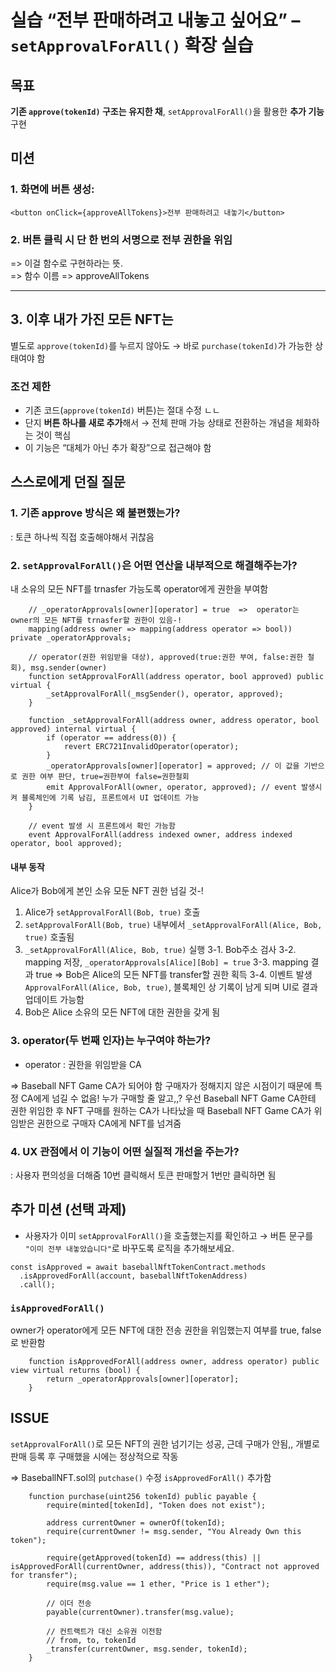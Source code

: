 # 실습 **“전부 판매하려고 내놓고 싶어요” – `setApprovalForAll()` 확장 실습**

## 목표

**기존 `approve(tokenId)` 구조는 유지한 채**,
`setApprovalForAll()`을 활용한 **추가 기능** 구현

## 미션

### 1. 화면에 버튼 생성:

```tsx
<button onClick={approveAllTokens}>전부 판매하려고 내놓기</button>
```

### 2. 버튼 클릭 시 단 한 번의 서명으로 전부 권한을 위임

=> 이걸 함수로 구현하라는 뜻.  
=> 함수 이름 => approveAllTokens

---

## 3. 이후 내가 가진 모든 NFT는

별도로 `approve(tokenId)`를 누르지 않아도
→ 바로 `purchase(tokenId)`가 가능한 상태여야 함

### 조건 제한

- 기존 코드(`approve(tokenId)` 버튼)는 절대 수정 ㄴㄴ
- 단지 **버튼 하나를 새로 추가**해서
  → 전체 판매 가능 상태로 전환하는 개념을 체화하는 것이 핵심
- 이 기능은 “대체가 아닌 추가 확장”으로 접근해야 함

## 스스로에게 던질 질문

### 1. 기존 approve 방식은 왜 불편했는가?

: 토큰 하나씩 직접 호출해야해서 귀찮음

### 2. `setApprovalForAll()`은 어떤 연산을 내부적으로 해결해주는가?

내 소유의 모든 NFT를 trnasfer 가능도록 operator에게 권한을 부여함

```solidity ERC721.sol
    // _operatorApprovals[owner][operator] = true  =>  operator는 owner의 모든 NFT를 trnasfer할 권한이 있음-!
    mapping(address owner => mapping(address operator => bool)) private _operatorApprovals;

    // operator(권한 위임받을 대상), approved(true:권한 부여, false:권한 철회), msg.sender(owner)
    function setApprovalForAll(address operator, bool approved) public virtual {
        _setApprovalForAll(_msgSender(), operator, approved);
    }

    function _setApprovalForAll(address owner, address operator, bool approved) internal virtual {
        if (operator == address(0)) {
            revert ERC721InvalidOperator(operator);
        }
        _operatorApprovals[owner][operator] = approved; // 이 값을 기반으로 권한 여부 판단, true=권한부여 false=권한철회
        emit ApprovalForAll(owner, operator, approved); // event 발생시켜 블록체인에 기록 남김, 프론트에서 UI 업데이트 가능
    }
```

```solidity IERC721.sol
    // event 발생 시 프론트에서 확인 가능함
    event ApprovalForAll(address indexed owner, address indexed operator, bool approved);
```

#### 내부 동작

Alice가 Bob에게 본인 소유 모둔 NFT 권한 넘길 것-!

1. Alice가 `setApprovalForAll(Bob, true)` 호출
2. `setApprovalForAll(Bob, true)` 내부에서 `_setApprovalForAll(Alice, Bob, true)` 호출됨
3. `_setApprovalForAll(Alice, Bob, true)` 실행
   3-1. Bob주소 검사
   3-2. mapping 저장, `_operatorApprovals[Alice][Bob] = true`
   3-3. mapping 결과 true => Bob은 Alice의 모든 NFT를 transfer할 권한 획득
   3-4. 이벤트 발생 `ApprovalForAll(Alice, Bob, true)`, 블록체인 상 기록이 남게 되며 UI로 결과 업데이트 가능함
4. Bob은 Alice 소유의 모든 NFT에 대한 권한을 갖게 됨

### 3. operator(두 번째 인자)는 누구여야 하는가?

- operator : 권한을 위임받을 CA

=> Baseball NFT Game CA가 되어야 함
구매자가 정해지지 않은 시점이기 때문에 특정 CA에게 넘길 수 없음!
누가 구매할 줄 알고,,?
우선 Baseball NFT Game CA한테 권한 위임한 후 NFT 구매를 원하는 CA가 나타났을 때 Baseball NFT Game CA가 위임받은 권한으로 구매자 CA에게 NFT를 넘겨줌

### 4. UX 관점에서 이 기능이 어떤 실질적 개선을 주는가?

: 사용자 편의성을 더해줌
10번 클릭해서 토큰 판매할거 1번만 클릭하면 됨

## 추가 미션 (선택 과제)

- 사용자가 이미 `setApprovalForAll()`을 호출했는지를 확인하고
  → 버튼 문구를 `"이미 전부 내놓았습니다"`로 바꾸도록 로직을 추가해보세요.

```tsx
const isApproved = await baseballNftTokenContract.methods
  .isApprovedForAll(account, baseballNftTokenAddress)
  .call();
```

### `isApprovedForAll()`

owner가 operator에게 모든 NFT에 대한 전송 권한을 위임했는지 여부를 true, false로 반환함

```solidity
    function isApprovedForAll(address owner, address operator) public view virtual returns (bool) {
        return _operatorApprovals[owner][operator];
    }
```

## ISSUE

`setApprovalForAll()`로 모든 NFT의 권한 넘기기는 성공, 근데 구매가 안됨,,
개별로 판매 등록 후 구매했을 시에는 정상적으로 작동

=> BaseballNFT.sol의 `putchase()` 수정
`isApprovedForAll()` 추가함

```solidity
    function purchase(uint256 tokenId) public payable {
        require(minted[tokenId], "Token does not exist");

        address currentOwner = ownerOf(tokenId);
        require(currentOwner != msg.sender, "You Already Own this token");

        require(getApproved(tokenId) == address(this) || isApprovedForAll(currentOwner, address(this)), "Contract not approved for transfer");
        require(msg.value == 1 ether, "Price is 1 ether");

        // 이더 전송
        payable(currentOwner).transfer(msg.value);

        // 컨트랙트가 대신 소유권 이전함
        // from, to, tokenId
        _transfer(currentOwner, msg.sender, tokenId);
    }
```
